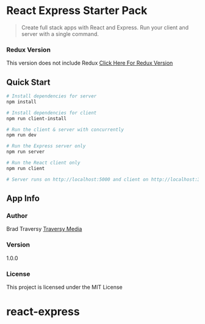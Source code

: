 # React Express Starter Pack

> Create full stack apps with React and Express. Run your client and server with a single command. 

### Redux Version
This version does not include Redux
[Click Here For Redux Version](https://github.com/bradtraversy/react_redux_express_starter) 

## Quick Start

``` bash
# Install dependencies for server
npm install

# Install dependencies for client
npm run client-install

# Run the client & server with concurrently
npm run dev

# Run the Express server only
npm run server

# Run the React client only
npm run client

# Server runs on http://localhost:5000 and client on http://localhost:3000
```

## App Info

### Author

Brad Traversy
[Traversy Media](http://www.traversymedia.com)

### Version

1.0.0

### License

This project is licensed under the MIT License
# react-express
